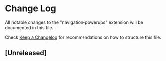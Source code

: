 # Change Log

All notable changes to the "navigation-powerups" extension will be documented in this file.

Check [Keep a Changelog](http://keepachangelog.com/) for recommendations on how to structure this file.

## [Unreleased]

